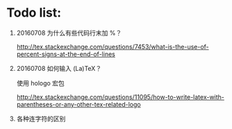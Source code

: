 # Todo list:

1. 20160708 为什么有些代码行末加 %？

	http://tex.stackexchange.com/questions/7453/what-is-the-use-of-percent-signs-at-the-end-of-lines

2. 20160708 如何输入 (La)TeX？

	使用 hologo 宏包

	http://tex.stackexchange.com/questions/11095/how-to-write-latex-with-parentheses-or-any-other-tex-related-logo

3. 各种连字符的区别